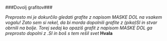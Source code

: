 ###Dovolj grafitov###

*Preprosto mi je dokurčilo gledati grafite z napisom MASKE DOL na vsakem vogalu! Zato sem si rekel, da bi morda dopolnili grafite z (pika)SI in stvar obrnili na bolje.
Torej sedaj ko opaziš grafit z napisom MASKE DOL ga preprosto dopolni z .SI in boš s tem rešil svet*
**Hvala**